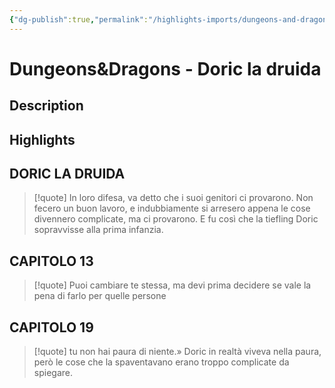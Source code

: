 ```yaml
---
{"dg-publish":true,"permalink":"/highlights-imports/dungeons-and-dragons-doric-la-druida/","title":"Dungeons&Dragons - Doric la druida"}
---
```



# Dungeons&Dragons - Doric la druida

## Description

## Highlights

## DORIC LA DRUIDA







> [!quote]
> In loro difesa, va detto che i suoi genitori ci provarono. Non fecero un buon lavoro, e indubbiamente si arresero appena le cose divennero complicate, ma ci provarono. E fu così che la tiefling Doric sopravvisse alla prima infanzia.
> 





## CAPITOLO 13







> [!quote]
> Puoi cambiare te stessa, ma devi prima decidere se vale la pena di farlo per quelle persone
> 





## CAPITOLO 19







> [!quote]
> tu non hai paura di niente.» Doric in realtà viveva nella paura, però le cose che la spaventavano erano troppo complicate da spiegare.
> 




